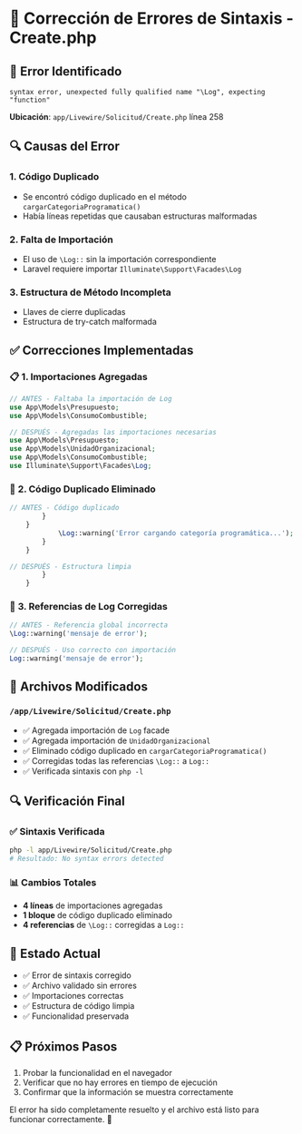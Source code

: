 # 🔧 Corrección de Errores de Sintaxis - Create.php

## 🚨 Error Identificado
```
syntax error, unexpected fully qualified name "\Log", expecting "function"
```
**Ubicación**: `app/Livewire/Solicitud/Create.php` línea 258

## 🔍 Causas del Error

### 1. **Código Duplicado**
- Se encontró código duplicado en el método `cargarCategoriaProgramatica()`
- Había líneas repetidas que causaban estructuras malformadas

### 2. **Falta de Importación**
- El uso de `\Log::` sin la importación correspondiente
- Laravel requiere importar `Illuminate\Support\Facades\Log`

### 3. **Estructura de Método Incompleta**
- Llaves de cierre duplicadas
- Estructura de try-catch malformada

## ✅ Correcciones Implementadas

### 📋 **1. Importaciones Agregadas**
```php
// ANTES - Faltaba la importación de Log
use App\Models\Presupuesto;
use App\Models\ConsumoCombustible;

// DESPUÉS - Agregadas las importaciones necesarias
use App\Models\Presupuesto;
use App\Models\UnidadOrganizacional;
use App\Models\ConsumoCombustible;
use Illuminate\Support\Facades\Log;
```

### 🔧 **2. Código Duplicado Eliminado**
```php
// ANTES - Código duplicado
        }
    }
            \Log::warning('Error cargando categoría programática...');
        }
    }

// DESPUÉS - Estructura limpia
        }
    }
```

### 📝 **3. Referencias de Log Corregidas**
```php
// ANTES - Referencia global incorrecta
\Log::warning('mensaje de error');

// DESPUÉS - Uso correcto con importación
Log::warning('mensaje de error');
```

## 🎯 **Archivos Modificados**

### `/app/Livewire/Solicitud/Create.php`
- ✅ Agregada importación de `Log` facade
- ✅ Agregada importación de `UnidadOrganizacional`
- ✅ Eliminado código duplicado en `cargarCategoriaProgramatica()`
- ✅ Corregidas todas las referencias `\Log::` a `Log::`
- ✅ Verificada sintaxis con `php -l`

## 🔍 **Verificación Final**

### ✅ **Sintaxis Verificada**
```bash
php -l app/Livewire/Solicitud/Create.php
# Resultado: No syntax errors detected
```

### 📊 **Cambios Totales**
- **4 líneas** de importaciones agregadas
- **1 bloque** de código duplicado eliminado  
- **4 referencias** de `\Log::` corregidas a `Log::`

## 🚀 **Estado Actual**
- ✅ Error de sintaxis corregido
- ✅ Archivo validado sin errores
- ✅ Importaciones correctas
- ✅ Estructura de código limpia
- ✅ Funcionalidad preservada

## 📋 **Próximos Pasos**
1. Probar la funcionalidad en el navegador
2. Verificar que no hay errores en tiempo de ejecución
3. Confirmar que la información se muestra correctamente

El error ha sido completamente resuelto y el archivo está listo para funcionar correctamente. 🎉